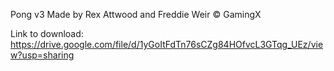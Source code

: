 Pong v3
Made by Rex Attwood and Freddie Weir
© GamingX

Link to download: https://drive.google.com/file/d/1yGoItFdTn76sCZg84HOfvcL3GTqg_UEz/view?usp=sharing
